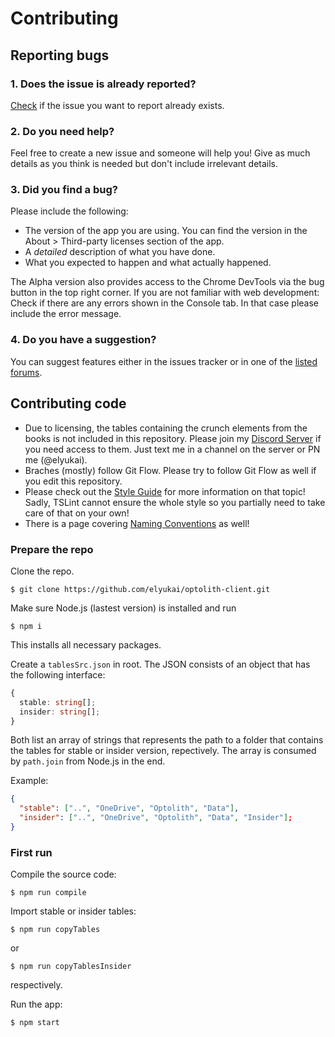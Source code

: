# Contributing

## Reporting bugs

### 1. Does the issue is already reported?

[Check](https://github.com/elyukai/optolith-client/issues) if the issue you want to report already exists.

### 2. Do you need help?

Feel free to create a new issue and someone will help you! Give as much details as you think is needed but don't include irrelevant details.

### 3. Did you find a bug?

Please include the following:

- The version of the app you are using. You can find the version in the About > Third-party licenses section of the app.
- A *detailed* description of what you have done.
- What you expected to happen and what actually happened.

The Alpha version also provides access to the Chrome DevTools via the bug button in the top right corner. If you are not familiar with web development: Check if there are any errors shown in the Console tab. In that case please include the error message.

### 4. Do you have a suggestion?

You can suggest features either in the issues tracker or in one of the [listed forums](https://github.com/elyukai/optolith-client).

## Contributing code

- Due to licensing, the tables containing the crunch elements from the books is not included in this repository. Please join my [Discord Server](https://discord.gg/uDyR4yr) if you need access to them. Just text me in a channel on the server or PN me (@elyukai).
- Braches (mostly) follow Git Flow. Please try to follow Git Flow as well if you edit this repository.
- Please check out the [Style Guide](https://github.com/elyukai/optolith-client/wiki/Code-Style-Guide) for more information on that topic! Sadly, TSLint cannot ensure the whole style so you partially need to take care of that on your own!
- There is a page covering [Naming Conventions](https://github.com/elyukai/optolith-client/wiki/Naming-Conventions) as well!

### Prepare the repo

Clone the repo.

```
$ git clone https://github.com/elyukai/optolith-client.git
```

Make sure Node.js (lastest version) is installed and run

```
$ npm i
```

This installs all necessary packages.

Create a `tablesSrc.json` in root. The JSON consists of an object that has the following interface:

```ts
{
  stable: string[];
  insider: string[];
}
```

Both list an array of strings that represents the path to a folder that contains the tables for stable or insider version, repectively. The array is consumed by `path.join` from Node.js in the end.

Example:

```json
{
  "stable": ["..", "OneDrive", "Optolith", "Data"],
  "insider": ["..", "OneDrive", "Optolith", "Data", "Insider"];
}
```

### First run

Compile the source code:

```
$ npm run compile
```

Import stable or insider tables:

```
$ npm run copyTables
```

or

```
$ npm run copyTablesInsider
```

respectively.

Run the app:

```
$ npm start
```
